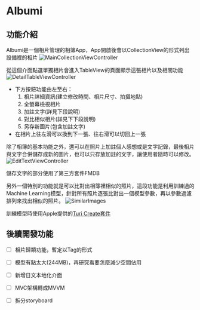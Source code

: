 #  Albumi

## 功能介紹
Albumi是一個相片管理的相簿App，App開啟後會以CollectionView的形式列出設備裡的相片
![MainCollectionViewController](./images/MainVC.jpg)

從這個介面點選單獨相片會進入TableView的頁面顯示這張相片以及相關功能
![DetailTableViewController](./images/DetailVC.jpg)

* 下方按鈕功能由左至右：
    1. 相片詳細資訊(建立修改時間、相片尺寸、拍攝地點)
    2. 全螢幕檢視相片
    3. 加註文字(詳見下段說明)
    4. 對比相似相片(詳見下下段說明)
    5. 另存新圖片(包含加註文字)
* 在相片上往左滑可以換到下一張、往右滑可以切回上一張


除了相簿的基本功能之外，還可以在照片上加註個人感想或是文字記錄，最後相片與文字合併儲存成新的圖片，也可以只存放加註的文字，讓使用者隨時可以修改。
![EditTextViewController](./images/EditVC.jpg)

儲存文字的部分使用了第三方套件FMDB


另外一個特別的功能就是可以比對出相簿裡相似的照片，這段功能是利用訓練過的Machine Learning模型，針對所有照片逐張比對出一個模型參數，再以參數過濾排列來找出相似的照片。
![SimilarImages](./images/SimilarImage.jpg)

訓練模型時使用Apple提供的[Turi Create套件](https://github.com/apple/turicreate)

## 後續開發功能
- [ ] 相片歸類功能，暫定以Tag的形式
- [ ] 模型有點太大(244MB)，再研究看要怎麼減少空間佔用
- [ ] 新增日文本地化介面
- [ ] MVC架構轉成MVVM
- [ ] 拆分storyboard


